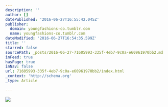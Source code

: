 ```yaml
---
description: ''
author: []
datePublished: '2016-06-27T16:55:42.045Z'
publisher:
  domain: youngfashions-co.tumblr.com
  name: youngfashions-co.tumblr.com
dateModified: '2016-06-27T16:54:35.599Z'
title: ''
starred: false
sourcePath: _posts/2016-06-27-71605993-335f-4eb7-9c0a-e60961970bb2.md
inFeed: true
hasPage: true
inNav: false
url: 71605993-335f-4eb7-9c0a-e60961970bb2/index.html
_context: 'http://schema.org'
_type: Article

---
```

![](https://67.media.tumblr.com/35d5d9e391963f84c737df1fa628eed2/tumblr_nlykopYJRg1swmrupo1_1280.jpg)